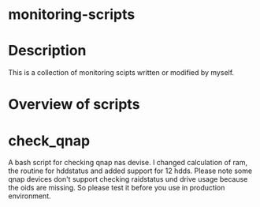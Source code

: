 # monitoring-scripts

# Description

This is a collection of monitoring scipts written or modified by myself. 

# Overview of scripts

# check_qnap
A bash script for checking qnap nas devise. I changed calculation of ram, the routine for hddstatus and added support for 12 hdds. Please note some qnap devices don't support checking raidstatus und drive usage because the oids are missing.
So please test it before you use in production environment.